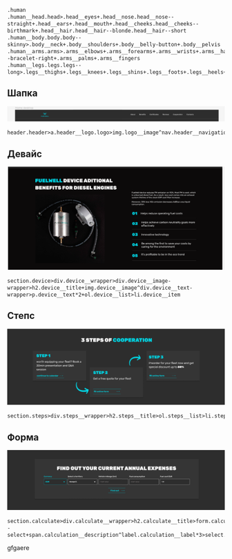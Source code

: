 ```
.human
.human__head.head>.head__eyes+.head__nose.head__nose--straight+.head__ears+.head__mouth+.head__cheeks.head__cheeks--birthmark+.head__hair.head__hair--blonde.head__hair--short
.human__body.body.body--skinny>.body__neck+.body__shoulders+.body__belly-button+.body__pelvis
.human__arms.arms>.arms__elbows+.arms__forearms+.arms__wrists+.arms__hands.arms__hands--bracelet-right+.arms__palms+.arms__fingers
.human__legs.legs.legs--long>.legs__thighs+.legs__knees+.legs__shins+.legs__foots+.legs__heels+.legs__toes

```

## Шапка

![2023-04-15_22-36-20.png](./2023-04-15_22-36-20.png)

```
header.header>a.header__logo.logo>img.logo__image^nav.header__navigation.navigation>ul.navigation__list>li.navigation__item*6>a.navigation__link
```



## Девайс

![2023-04-15_23-03-14.png](./2023-04-15_23-03-14.png)

```
section.device>div.device__wrapper>div.device__image-wrapper>h2.device__title+img.device__image^div.device__text-wrapper>p.device__text*2+ol.device__list>li.device__item
```

## Степс

![](./2023-04-15_23-18-19.png)

```
section.steps>div.steps__wrapper>h2.steps__title>ol.steps__list>li.steps__item*3>p.steps__text>a.steps__link
```

## Форма



![2023-04-15_23-19-39.png](./2023-04-15_23-19-39.png)

```
section.calculate>div.calculate__wrapper>h2.calculate__title>form.calculate__calculation.calculation>label.calculation__label*2>select.calculatin__input.calculation__input--select+span.calculation__description^label.calculation__label*3>select.calculatin__input+span.calculation__description^button:submit.calculation__button
```
gfgaere

